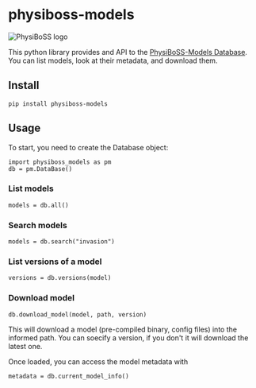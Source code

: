 # physiboss-models

![PhysiBoSS logo](https://avatars.githubusercontent.com/u/179001945?s=400&u=02c8638da9de9d9cd68820187adbfcb45c9d8007&v=4)

This python library provides and API to the [PhysiBoSS-Models Database](https://github.com/PhysiBoSS-Models). You can list models, look at their metadata, and download them. 

## Install

```
pip install physiboss-models
```

## Usage

To start, you need to create the Database object:

```
import physiboss_models as pm
db = pm.DataBase()
```

### List models
```
models = db.all()
```

### Search models
```
models = db.search("invasion")
```

### List versions of a model
```
versions = db.versions(model)
```

### Download model
```
db.download_model(model, path, version)
```

This will download a model (pre-compiled binary, config files) into the informed path. You can soecify a version, if you don't it will download the latest one.

Once loaded, you can access the model metadata with 
```
metadata = db.current_model_info()
```